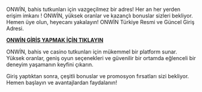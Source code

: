 ONWİN, bahis tutkunları için vazgeçilmez bir adres! Her an her yerden erişim imkanı ! ONWİN, yüksek oranlar ve kazançlı bonuslar sizleri bekliyor. Hemen üye olun, heyecanı yakalayın! ONWİN Türkiye Resmi ve Güncel Giriş Adresi.

<b><a href="https://tinyurl.com/4p7u8y6f" rel="nofollow">ONWİN GİRİŞ YAPMAK İÇİN TIKLAYIN</a></b>

ONWİN, bahis ve casino tutkunları için mükemmel bir platform sunar. Yüksek oranlar, geniş oyun seçenekleri ve güvenilir bir ortamda eğlenceli bir deneyim yaşamanın keyfini çıkarın.

Giriş yaptıktan sonra, çeşitli bonuslar ve promosyon fırsatları sizi bekliyor. Hemen başlayın ve avantajlardan faydalanın!
